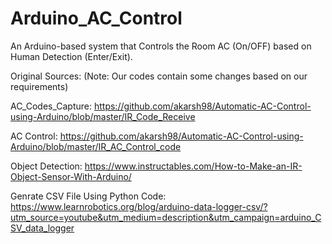 # Arduino_AC_Control
An Arduino-based system that Controls the Room AC (On/OFF) based on Human Detection (Enter/Exit).<br />



Original Sources: (Note: Our codes contain some changes based on our requirements)<br />

AC_Codes_Capture: https://github.com/akarsh98/Automatic-AC-Control-using-Arduino/blob/master/IR_Code_Receive <br />

AC Control: https://github.com/akarsh98/Automatic-AC-Control-using-Arduino/blob/master/IR_AC_Control_code <br />

Object Detection: https://www.instructables.com/How-to-Make-an-IR-Object-Sensor-With-Arduino/ <br />

Genrate CSV File Using Python Code: https://www.learnrobotics.org/blog/arduino-data-logger-csv/?utm_source=youtube&utm_medium=description&utm_campaign=arduino_CSV_data_logger <br />

